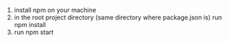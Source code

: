 
1) install npm on your machine
2) in the root project directory (same directory where package.json is) run npm install
3) run npm start